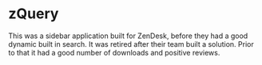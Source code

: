 # zQuery

This was a sidebar application built for ZenDesk, before they had a good dynamic built in search.  It was retired after their team built a solution.  Prior to that it had a good number of downloads and positive reviews.
